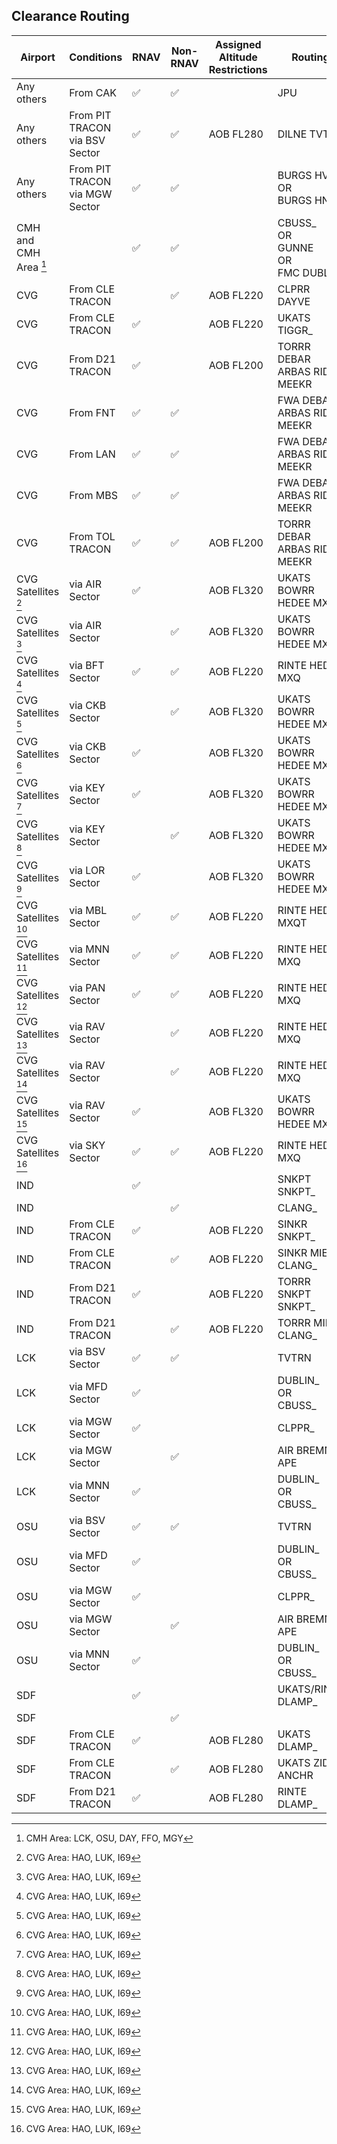## Clearance Routing

| Airport | Conditions | RNAV | Non-RNAV | Assigned Altitude <br> Restrictions | Routing |
| ------- | ---------- | --------- | ------- | ---- | ----- |
| Any others | From CAK |  :white_check_mark: |:white_check_mark: | | JPU |
| Any others | From PIT TRACON via BSV Sector |  :white_check_mark: |:white_check_mark: | AOB FL280 | DILNE TVTRN |
| Any others | From PIT TRACON via MGW Sector |  :white_check_mark: |:white_check_mark: | | BURGS HVQ <br> OR <br> BURGS HNN |
| CMH and CMH Area [^2] |  | :white_check_mark: | :white_check_mark: | | CBUSS_ <br> OR <br> GUNNE <br> OR <br> FMC DUBLN_ |
| CVG | From CLE TRACON |  | :white_check_mark: | AOB FL220 | CLPRR DAYVE |
| CVG | From CLE TRACON | :white_check_mark: | | AOB FL220 | UKATS TIGGR_ |
| CVG | From D21 TRACON | :white_check_mark: | | AOB FL200 | TORRR DEBAR ARBAS RID MEEKR |
| CVG | From FNT | :white_check_mark: | :white_check_mark: |  | FWA DEBAR ARBAS RID MEEKR |
| CVG | From LAN | :white_check_mark: |:white_check_mark: |  | FWA DEBAR ARBAS RID MEEKR |
| CVG | From MBS | :white_check_mark: | :white_check_mark:| | FWA DEBAR ARBAS RID MEEKR |
| CVG | From TOL TRACON | :white_check_mark: | :white_check_mark:| AOB FL200 | TORRR DEBAR ARBAS RID MEEKR |
| CVG Satellites [^1] | via AIR Sector | :white_check_mark: |  | AOB FL320 |  UKATS BOWRR HEDEE MXQ   |
| CVG Satellites [^1] | via AIR Sector | | :white_check_mark: | AOB FL320 | UKATS BOWRR HEDEE MXQ  |
| CVG Satellites [^1] | via BFT Sector | :white_check_mark:  | :white_check_mark: | AOB FL220 | RINTE HEDEE MXQ |
| CVG Satellites [^1] | via CKB Sector |  | :white_check_mark: | AOB FL320 |  UKATS BOWRR HEDEE MXQ  |
| CVG Satellites [^1] | via CKB Sector | :white_check_mark: |  | AOB FL320 | UKATS BOWRR HEDEE MXQ   |
| CVG Satellites [^1] | via KEY Sector | :white_check_mark: |  | AOB FL320 |  UKATS BOWRR HEDEE MXQ   |
| CVG Satellites [^1] | via KEY Sector | | :white_check_mark: | AOB FL320 | UKATS BOWRR HEDEE MXQ  |
| CVG Satellites [^1] | via LOR Sector | :white_check_mark: |  | AOB FL320 |  UKATS BOWRR HEDEE MXQ   |
| CVG Satellites [^1] | via MBL Sector | :white_check_mark:  | :white_check_mark: | AOB FL220 | RINTE HEDEE MXQT |
| CVG Satellites [^1] | via MNN Sector | :white_check_mark:  | :white_check_mark: | AOB FL220 | RINTE HEDEE MXQ |
| CVG Satellites [^1] | via PAN Sector | :white_check_mark:  | :white_check_mark: | AOB FL220 | RINTE HEDEE MXQ |
| CVG Satellites [^1] | via RAV Sector |  | :white_check_mark: | AOB FL220 | RINTE HEDEE MXQ |
| CVG Satellites [^1] | via RAV Sector |  | :white_check_mark: | AOB FL220 | RINTE HEDEE MXQ |
| CVG Satellites [^1] | via RAV Sector | :white_check_mark: |  | AOB FL320 |  UKATS BOWRR HEDEE MXQ   |
| CVG Satellites [^1] | via SKY Sector | :white_check_mark:  | :white_check_mark: | AOB FL220 | RINTE HEDEE MXQ |
| IND |  | :white_check_mark: | | | SNKPT SNKPT_ |
| IND |  | | :white_check_mark: | | CLANG_ |
| IND | From CLE TRACON | :white_check_mark: | | AOB FL220 | SINKR SNKPT_ |
| IND | From CLE TRACON | | :white_check_mark: | AOB FL220 | SINKR MIE CLANG_ |
| IND | From D21 TRACON | :white_check_mark: | | AOB FL220 | TORRR SNKPT SNKPT_ |
| IND | From D21 TRACON | | :white_check_mark: | AOB FL220 | TORRR MIE CLANG_ |
| LCK | via BSV Sector | :white_check_mark:| :white_check_mark: | | TVTRN |
| LCK | via MFD Sector | :white_check_mark: | | |  DUBLIN_ <br> OR <br> CBUSS_|
| LCK | via MGW Sector | :white_check_mark: | | | CLPPR_ |
| LCK | via MGW Sector | | :white_check_mark: | | AIR BREMN APE |
| LCK | via MNN Sector | :white_check_mark: | | |  DUBLIN_ <br> OR <br> CBUSS_|
| OSU | via BSV Sector | :white_check_mark:| :white_check_mark: | | TVTRN |
| OSU | via MFD Sector | :white_check_mark: | | |  DUBLIN_ <br> OR <br> CBUSS_|
| OSU | via MGW Sector | :white_check_mark: | | | CLPPR_ |
| OSU | via MGW Sector | | :white_check_mark: | | AIR BREMN APE |
| OSU | via MNN Sector | :white_check_mark: | | |  DUBLIN_ <br> OR <br> CBUSS_|
| SDF |  | :white_check_mark: | |  | UKATS/RINTE DLAMP_ |
| SDF |  | | :white_check_mark: | |  | APE V5 IIU <br> OR <br> ROD V47 CVG V5 IIU |
| SDF | From CLE TRACON | :white_check_mark: | | AOB FL280 | UKATS DLAMP_ |
| SDF | From CLE TRACON | | :white_check_mark: | AOB FL280 | UKATS ZIDHI ANCHR  |
| SDF | From D21 TRACON | :white_check_mark: | | AOB FL280 | RINTE DLAMP_ |

[^1]: CVG Area: HAO, LUK, I69
[^2]: CMH Area: LCK, OSU, DAY, FFO, MGY
[^3]: IND Area: EYE, MQJ, TYQ

